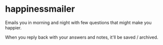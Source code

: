 # happinessmailer
Emails you in morning and night with few questions that might make you happier.

When you reply back with your answers and notes, it'll be saved / archived.
